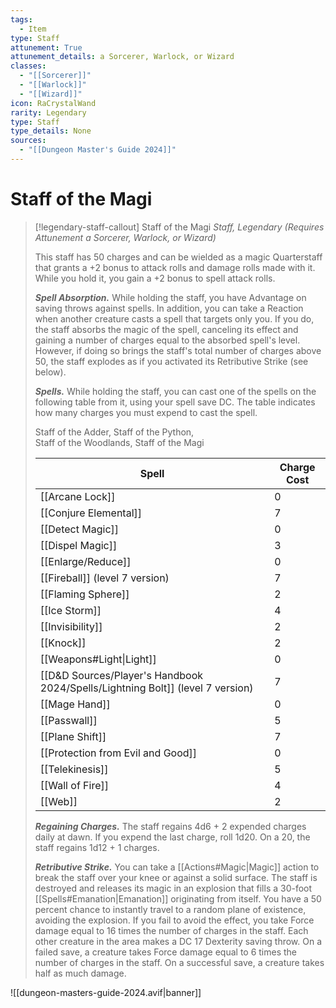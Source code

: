 ```yaml
---
tags:
  - Item
type: Staff
attunement: True
attunement_details: a Sorcerer, Warlock, or Wizard
classes:
  - "[[Sorcerer]]"
  - "[[Warlock]]"
  - "[[Wizard]]"
icon: RaCrystalWand
rarity: Legendary
type: Staff
type_details: None
sources: 
  - "[[Dungeon Master's Guide 2024]]"
---
```

# Staff of the Magi
>[!legendary-staff-callout] Staff of the Magi
>_Staff, Legendary (Requires Attunement a Sorcerer, Warlock, or Wizard)_
>
>This staff has 50 charges and can be wielded as a magic Quarterstaff that grants a +2 bonus to attack rolls and damage rolls made with it. While you hold it, you gain a +2 bonus to spell attack rolls.
>
>**_Spell Absorption._** While holding the staff, you have Advantage on saving throws against spells. In addition, you can take a Reaction when another creature casts a spell that targets only you. If you do, the staff absorbs the magic of the spell, canceling its effect and gaining a number of charges equal to the absorbed spell's level. However, if doing so brings the staff's total number of charges above 50, the staff explodes as if you activated its Retributive Strike (see below).
>
>**_Spells._** While holding the staff, you can cast one of the spells on the following table from it, using your spell save DC. The table indicates how many charges you must expend to cast the spell.
>
>
>Staff of the Adder, Staff of the Python,  
>Staff of the Woodlands, Staff of the Magi
>
>|Spell|Charge Cost|
>|---|---|
>|[[Arcane Lock]]|0|
>|[[Conjure Elemental]]|7|
>|[[Detect Magic]]|0|
>|[[Dispel Magic]]|3|
>|[[Enlarge/Reduce]]|0|
>|[[Fireball]] (level 7 version)|7|
>|[[Flaming Sphere]]|2|
>|[[Ice Storm]]|4|
>|[[Invisibility]]|2|
>|[[Knock]]|2|
>|[[Weapons#Light\|Light]]|0|
>|[[D&D Sources/Player's Handbook 2024/Spells/Lightning Bolt]] (level 7 version)|7|
>|[[Mage Hand]]|0|
>|[[Passwall]]|5|
>|[[Plane Shift]]|7|
>|[[Protection from Evil and Good]]|0|
>|[[Telekinesis]]|5|
>|[[Wall of Fire]]|4|
>|[[Web]]|2|
>
>**_Regaining Charges._** The staff regains 4d6 + 2 expended charges daily at dawn. If you expend the last charge, roll 1d20. On a 20, the staff regains 1d12 + 1 charges.
>
>**_Retributive Strike._** You can take a [[Actions#Magic\|Magic]] action to break the staff over your knee or against a solid surface. The staff is destroyed and releases its magic in an explosion that fills a 30-foot [[Spells#Emanation\|Emanation]] originating from itself. You have a 50 percent chance to instantly travel to a random plane of existence, avoiding the explosion. If you fail to avoid the effect, you take Force damage equal to 16 times the number of charges in the staff. Each other creature in the area makes a DC 17 Dexterity saving throw. On a failed save, a creature takes Force damage equal to 6 times the number of charges in the staff. On a successful save, a creature takes half as much damage.
>


![[dungeon-masters-guide-2024.avif|banner]]